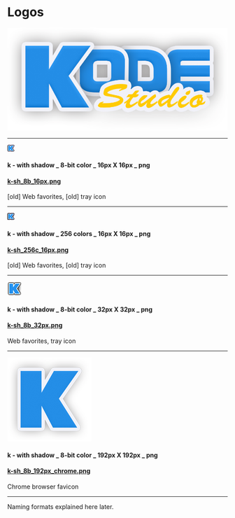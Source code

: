 # Logos
![Kode Studio Logo](/kodestudio.png)

-----------------------------------

![K](/Sondro/32px-/k-sh_8b_16px.png)

#### k - with shadow _ 8-bit color _ 16px X 16px _ png  
#### <a href="https://github.com/Kode/Logos/tree/master/Sondro/32px-/k-sh_8b_16px.png">k-sh_8b_16px.png</a>
[old] Web favorites, [old] tray icon 

-----------------------------------

![K](/Sondro/32px-/k-sh_256c_16px.png)

#### k - with shadow _ 256 colors _ 16px X 16px _ png  
#### <a href="https://github.com/Kode/Logos/tree/master/Sondro/32px-/k-sh_256c_16px.png">k-sh_256c_16px.png</a>
[old] Web favorites, [old] tray icon 

-----------------------------------

![K](/Sondro/32px-/k-sh_8b_32px.png)

#### k - with shadow _ 8-bit color _ 32px X 32px _ png  
#### <a href="https://github.com/Kode/Logos/tree/master/Sondro/32px-/k-sh_8b_32px.png">k-sh_8b_32px.png</a>
Web favorites, tray icon 

-----------------------------------
![K](/Sondro/512px-/k-sh_8b_192px_chrome.png)

#### k - with shadow _ 8-bit color _ 192px X 192px _ png
#### <a href="https://github.com/Kode/Logos/tree/master/Sondro/512px-/k-sh_8b_192px_chrome.png">k-sh_8b_192px_chrome.png</a>
Chrome browser favicon 

-----------------------------------
Naming formats explained here later.
